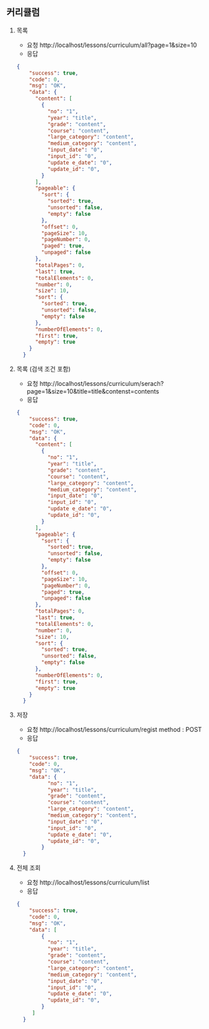 
## 커리큘럼
1. 목록
	 - 요청
       http://localhost/lessons/curriculum/all?page=1&size=10
     - 응답
      ```json
      {
		  "success": true,
		  "code": 0,
		  "msg": "OK",
		  "data": {
		    "content": [
		      {
		        "no": "1",
		        "year": "title",
		        "grade": "content",
		        "course": "content",
		        "large_category": "content",
		        "medium_category": "content",
		        "input_date": "0",
		        "input_id": "0",
		        "update e_date": "0",
		        "update_id": "0",
		      }
		    ],
		    "pageable": {
		      "sort": {
		        "sorted": true,
		        "unsorted": false,
		        "empty": false
		      },
		      "offset": 0,
		      "pageSize": 10,
		      "pageNumber": 0,
		      "paged": true,
		      "unpaged": false
		    },
		    "totalPages": 0,
		    "last": true,
		    "totalElements": 0,
		    "number": 0,
		    "size": 10,
		    "sort": {
		      "sorted": true,
		      "unsorted": false,
		      "empty": false
		    },
		    "numberOfElements": 0,
		    "first": true,
		    "empty": true
		  }
		}
      
      ``` 
			
2. 목록 (검색 조건 포함)
 	 - 요청
       http://localhost/lessons/curriculum/serach?page=1&size=10&title=title&contenst=contents
     - 응답
      ```json
      {
		  "success": true,
		  "code": 0,
		  "msg": "OK",
		  "data": {
		    "content": [
		      {
		        "no": "1",
		        "year": "title",
		        "grade": "content",
		        "course": "content",
		        "large_category": "content",
		        "medium_category": "content",
		        "input_date": "0",
		        "input_id": "0",
		        "update e_date": "0",
		        "update_id": "0",
		      }
		    ],
		    "pageable": {
		      "sort": {
		        "sorted": true,
		        "unsorted": false,
		        "empty": false
		      },
		      "offset": 0,
		      "pageSize": 10,
		      "pageNumber": 0,
		      "paged": true,
		      "unpaged": false
		    },
		    "totalPages": 0,
		    "last": true,
		    "totalElements": 0,
		    "number": 0,
		    "size": 10,
		    "sort": {
		      "sorted": true,
		      "unsorted": false,
		      "empty": false
		    },
		    "numberOfElements": 0,
		    "first": true,
		    "empty": true
		  }
		}
      
      ``` 
3. 저장 
 	 - 요청
       http://localhost/lessons/curriculum/regist
       method : POST
     - 응답
      ```json
      {
		  "success": true,
		  "code": 0,
		  "msg": "OK",
		  "data": {
		        "no": "1",
		        "year": "title",
		        "grade": "content",
		        "course": "content",
		        "large_category": "content",
		        "medium_category": "content",
		        "input_date": "0",
		        "input_id": "0",
		        "update e_date": "0",
		        "update_id": "0",
		      }
		}
      
      ``` 
4. 전체 조회
	 - 요청
       http://localhost/lessons/curriculum/list
     - 응답
      ```json
      {
		  "success": true,
		  "code": 0,
		  "msg": "OK",
		  "data": [
		      {
		        "no": "1",
		        "year": "title",
		        "grade": "content",
		        "course": "content",
		        "large_category": "content",
		        "medium_category": "content",
		        "input_date": "0",
		        "input_id": "0",
		        "update e_date": "0",
		        "update_id": "0",
		      }
		   ]
		}
      
      ``` 